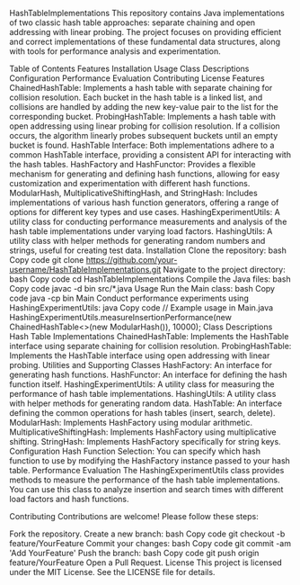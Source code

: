 HashTableImplementations
This repository contains Java implementations of two classic hash table approaches: separate chaining and open addressing with linear probing. The project focuses on providing efficient and correct implementations of these fundamental data structures, along with tools for performance analysis and experimentation.

Table of Contents
Features
Installation
Usage
Class Descriptions
Configuration
Performance Evaluation
Contributing
License
Features
ChainedHashTable: Implements a hash table with separate chaining for collision resolution. Each bucket in the hash table is a linked list, and collisions are handled by adding the new key-value pair to the list for the corresponding bucket.
ProbingHashTable: Implements a hash table with open addressing using linear probing for collision resolution. If a collision occurs, the algorithm linearly probes subsequent buckets until an empty bucket is found.
HashTable Interface: Both implementations adhere to a common HashTable interface, providing a consistent API for interacting with the hash tables.
HashFactory and HashFunctor: Provides a flexible mechanism for generating and defining hash functions, allowing for easy customization and experimentation with different hash functions.
ModularHash, MultiplicativeShiftingHash, and StringHash: Includes implementations of various hash function generators, offering a range of options for different key types and use cases.
HashingExperimentUtils: A utility class for conducting performance measurements and analysis of the hash table implementations under varying load factors.
HashingUtils: A utility class with helper methods for generating random numbers and strings, useful for creating test data.
Installation
Clone the repository:
bash
Copy code
git clone https://github.com/your-username/HashTableImplementations.git
Navigate to the project directory:
bash
Copy code
cd HashTableImplementations
Compile the Java files:
bash
Copy code
javac -d bin src/*.java
Usage
Run the Main class:
bash
Copy code
java -cp bin Main
Conduct performance experiments using HashingExperimentUtils:
java
Copy code
// Example usage in Main.java
HashingExperimentUtils.measureInsertionPerformance(new ChainedHashTable<>(new ModularHash()), 10000);
Class Descriptions
Hash Table Implementations
ChainedHashTable: Implements the HashTable interface using separate chaining for collision resolution.
ProbingHashTable: Implements the HashTable interface using open addressing with linear probing.
Utilities and Supporting Classes
HashFactory: An interface for generating hash functions.
HashFunctor: An interface for defining the hash function itself.
HashingExperimentUtils: A utility class for measuring the performance of hash table implementations.
HashingUtils: A utility class with helper methods for generating random data.
HashTable: An interface defining the common operations for hash tables (insert, search, delete).
ModularHash: Implements HashFactory using modular arithmetic.
MultiplicativeShiftingHash: Implements HashFactory using multiplicative shifting.
StringHash: Implements HashFactory specifically for string keys.
Configuration
Hash Function Selection: You can specify which hash function to use by modifying the HashFactory instance passed to your hash table.
Performance Evaluation
The HashingExperimentUtils class provides methods to measure the performance of the hash table implementations. You can use this class to analyze insertion and search times with different load factors and hash functions.

Contributing
Contributions are welcome! Please follow these steps:

Fork the repository.
Create a new branch:
bash
Copy code
git checkout -b feature/YourFeature
Commit your changes:
bash
Copy code
git commit -am 'Add YourFeature'
Push the branch:
bash
Copy code
git push origin feature/YourFeature
Open a Pull Request.
License
This project is licensed under the MIT License. See the LICENSE file for details.
